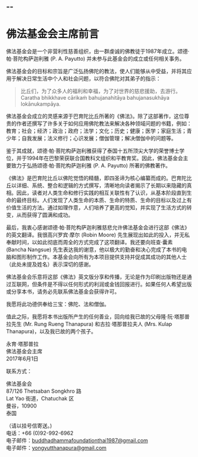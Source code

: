 --
--

# 佛法基金会主席前言

佛法基金会是一个非营利性慈善组织，由一群虔诚的佛教徒于1987年成立。颂德·帕·菩陀构萨迦利雅 (P. A. Payutto) 并未参与此基金会的成立或任何相关事务。

佛法基金会的目标和宗旨是广泛弘扬佛陀的教法，使人们能够从中受益，并将其应用于解决日常生活中个人和社会问题，以符合佛陀对其弟子的指示：

> 比丘们，为了众多人的福利和幸福，为了对世界的慈悲援助，去游行。Caratha bhikkhave cārikaṁ bahujanahitāya bahujanasukhāya lokānukampāya.

佛法基金会成立的灵感来源于巴育陀比丘所著的《佛法》。除了这部著作，这位尊贵的作者还撰写了许多关于如何应用佛陀教法来解决各种领域问题的书籍，例如：教育；社会；经济；政治；政府；法学；文化；历史；健康；医学；家庭生活；青少年；自我发展；法义修行；心识发展；僧伽管理；解决僧伽中的问题等。

鉴于其成就，颂德·帕·菩陀构萨迦利雅获得了泰国十五所顶尖大学的荣誉博士学位，并于1994年在巴黎荣获联合国教科文组织和平教育奖。因此，佛法基金会主要致力于弘扬颂德·帕·菩陀构萨迦利雅 (P. A. Payutto) 所著的佛教著作。

《佛法》是巴育陀比丘以佛陀觉悟的精髓，即四圣谛为核心编纂而成的。巴育陀比丘以详细、系统、整合和逻辑的方式撰写，清晰地向读者揭示了长期以来隐藏的真相。因此，读者对人类生命和修行实践的相互关联性有了认识，从基本阶段直到生命的最终目标。人们发现了人类生命的本质、生命的特质、生命的目标以及过上有价值生活的方法。通过如理作意，人们培养了更高的觉知，并实现了生活方式的转变，从而获得了圆满和成功。

最后，我衷心感谢颂德·帕·菩陀构萨迦利雅慈悲允许佛法基金会进行这部《佛法》的英文翻译。我很高兴罗宾·摩尔 (Robin Moore) 先生展现出如此的投入，并无私奉献时间，以如此彻底而周全的方式完成了这项翻译。我还要向班查·囊素 (Bancha Nangsue) 先生表达我的谢意，他以极大的勤奋和决心完成了本书的电脑和图形制作工作。本基金会向所有为本项目提供支持并促成其成功的其他人士（此处未提及姓名）表示深切的感谢。

佛法基金会乐意将这部《佛法》英文版分享和传播，无论是作为印刷出版物还是通过互联网，但条件是不得以任何形式的利润或金钱回报进行。如果任何人希望出版或分享本书，请务必先联系佛法基金会获得许可。

我愿将此功德供奉给三宝：佛陀、法和僧伽。

值此之际，我愿将本书出版所产生的任何善业，回向给我已故的父母隆·阮·塔那普拉先生 (Mr. Rung Rueng Thanapura) 和古拉·塔那普拉夫人 (Mrs. Kulap Thanapura)，以及我已故的两个孩子。

永育·塔那普拉  
佛法基金会主席  
2017年6月1日

联系方式：

佛法基金会  
87/126 Thetsaban Songkhro 路  
Lat Yao 街道，Chatuchak 区  
曼谷，10900  
泰国

（请以挂号信寄送。)  
电话：+66 (0)92-992-6962  
电子邮件：buddhadhammafoundationthai1987@gmail.com  
电子邮件：yongyutthanapura@gmail.com